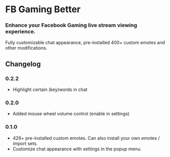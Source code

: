 # FB Gaming Better

### Enhance your Facebook Gaming live stream viewing experience.

Fully customizable chat appearance, pre-installed 400+ custom emotes and other modifications.

## Changelog

### 0.2.2
- Highlight certain (key)words in chat

### 0.2.0
- Added mouse wheel volume control (enable in settings)

### 0.1.0
- 426+ pre-installed custom emotes. Can also install your own emotes / import sets.
- Customize chat appearance with settings in the popup menu.
